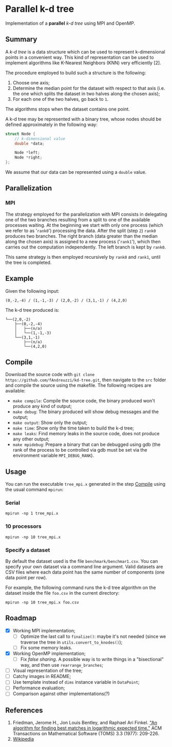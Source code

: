 # Parallel k-d tree
Implementation of a **parallel** *k-d tree* using MPI and OpenMP.

## Summary
A *k-d tree* is a data structure which can be used to represent k-dimensional
points in a convenient way. This kind of representation can be used to implement
algorithms like K-Nearest Neighbors (KNN) very efficiently [2].

The procedure employed to build such a structure is the following:

1. Choose one axis;
2. Determine the median point for the dataset with respect to that axis
   (i.e. the one which splits the dataset in two halves along the chosen axis);
3. For each one of the two halves, go back to `1`.

The algorithms stops when the dataset contains one point.

A k-d tree may be represented with a binary tree, whose nodes
should be defined approximately in the following way:

```cpp
struct Node {
    // k-dimensional value
    double *data;

    Node *left;
    Node *right;
};
```
We assume that our data can be represented using a `double` value.

## Parallelization
### MPI
The strategy employed for the parallelization with MPI consists in delegating
one of the two branches resulting from a split to one of the available processes
waiting. At the beginning we start with only one process (which we refer to as
'`rank0`') processing the data. After the split (step `2`) `rank0` produces two
branches. The right branch (data greater than the median along the chosen axis)
is assigned to a new process ('`rank1`'), which then carries out the computation
independently. The left branch is kept by `rank0`.

This same strategy is then employed recursively by `rank0` and `rank1`, until
the tree is completed.

## Example
Given the following input:
```
(0,-2,-4) / (1,-1,-3) / (2,0,-2) / (3,1,-1) / (4,2,0)
```

The k-d tree produced is:
```
└──(2,0,-2)
    ├──(0,-2,-4)
    │   ├──(n/a)
    │   └──(1,-1,-3)
    └──(3,1,-1)
        ├──(n/a)
        └──(4,2,0)
```

## Compile
Download the source code with `git clone https://github.com/fAndreuzzi/kd-tree.git`,
then navigate to the `src` folder and compile the source using the makefile.
The following recipes are available:
- `make compile`: Compile the source code, the binary produced won't produce any
  kind of output;
- `make debug`: The binary produced will show debug messages and the output;
- `make output`: Show only the output;
- `make time`: Show only the time taken to build the k-d tree;
- `make leaks`: Find memory leaks in the source code, does not produce any other
  output;
- `make mpidebug`: Prepare a binary that can be debugged using gdb (the rank
  of the process to be controlled via gdb must be set via the environment
  variable `MPI_DEBUG_RANK`).

## Usage
You can run the executable `tree_mpi.x` generated in the step
[Compile](#compile) using the usual command `mpirun`:

### Serial
`mpirun -np 1 tree_mpi.x`

### 10 processors
`mpirun -np 10 tree_mpi.x`

### Specify a dataset
By default the dataset used is the file `benchmark/benchmar1.csv`. You can
specify your own dataset via a command line argument. Valid datasets are CSV
files where each data point has the same number of components (one data point
per row).

For example, the following command runs the k-d tree algorithm on the dataset
inside the file `foo.csv` in the current directory:

`mpirun -np 10 tree_mpi.x foo.csv`


## Roadmap
- [x] Working MPI implementation;
  - [ ] Optimize the last call to `finalize()`: maybe it's not needed (since we traverse the tree in `utils.convert_to_knodes()`);
  - [ ] Fix some memory leaks.
- [x] Working OpenMP implementation;
  - [ ] Fix *false sharing*. A possible way is to write things in a "bisectional" way, and then use `rearrange_branches`;
- [ ] Visual representation of the tree;
- [ ] Catchy images in README;
- [ ] Use template instead of `dims` instance variable in `DataPoint`;
- [ ] Performance evaluation;
- [ ] Comparison against other implementations(?)

## References
1. Friedman, Jerome H., Jon Louis Bentley, and Raphael Ari Finkel. ["An algorithm for finding best matches in logarithmic expected time."](https://homes.di.unimi.it/righini/Didattica/AlgoritmiEuristici/MaterialeAE/Friedman%20k-d%20trees.pdf) ACM Transactions on Mathematical Software (TOMS) 3.3 (1977): 209-226.
2. [Wikipedia](https://en.wikipedia.org/wiki/K-d_tree)
